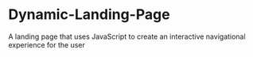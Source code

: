 # Dynamic-Landing-Page
A landing page that uses JavaScript to create an interactive navigational experience for the user
